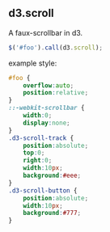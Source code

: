 ## d3.scroll

A faux-scrollbar in d3.

```js
$('#foo').call(d3.scroll);
```

example style:

```css
#foo {
    overflow:auto;
    position:relative;
}
::-webkit-scrollbar {
    width:0;
    display:none;
}
.d3-scroll-track {
    position:absolute;
    top:0;
    right:0;
    width:10px;
    background:#eee;
}
.d3-scroll-button {
    position:absolute;
    width:10px;
    background:#777;
}
```
